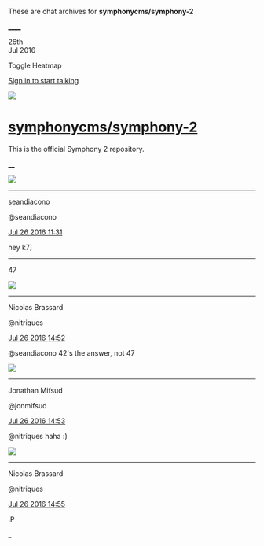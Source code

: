These are chat archives for **symphonycms/symphony-2**

[__](/symphonycms/symphony-2/archives/2016/07/27)[__](/symphonycms/symphony-2/archives/2016/07/25)

26th  
Jul 2016

Toggle Heatmap

[Sign in to start talking](/login?action=login&button=archive-login)

![](https://avatars-02.gitter.im/group/iv/3/57542c45c43b8c601977197e?s=48)

#  [symphonycms/symphony-2](/symphonycms/symphony-2)

This is the official Symphony 2 repository.

[ __](/orgs/symphonycms/rooms "More symphonycms rooms")

![](https://avatars1.githubusercontent.com/u/20338969?v=3&s=30)

____

seandiacono

@seandiacono

[Jul 26 2016
11:31](https://gitter.im/symphonycms/symphony-2?at=57974a2637c95e2446b6c8c0)

hey k7]

____

47

![](https://avatars1.githubusercontent.com/u/771169?v=3&s=30)

____

Nicolas Brassard

@nitriques

[Jul 26 2016
14:52](https://gitter.im/symphonycms/symphony-2?at=579779373383eb622144d148)

@seandiacono 42's the answer, not 47

![](https://avatars1.githubusercontent.com/u/859775?v=3&s=30)

____

Jonathan Mifsud

@jonmifsud

[Jul 26 2016
14:53](https://gitter.im/symphonycms/symphony-2?at=579779543383eb622144d1cb)

@nitriques haha :)

![](https://avatars1.githubusercontent.com/u/771169?v=3&s=30)

____

Nicolas Brassard

@nitriques

[Jul 26 2016
14:55](https://gitter.im/symphonycms/symphony-2?at=579779e537c95e2446b74352)

:P

_

